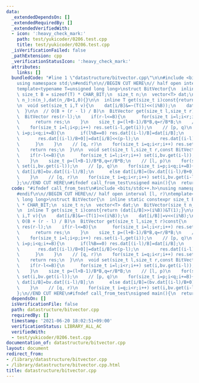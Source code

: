 ```yaml
---
data:
  _extendedDependsOn: []
  _extendedRequiredBy: []
  _extendedVerifiedWith:
  - icon: ':heavy_check_mark:'
    path: test/yukicoder/0206.test.cpp
    title: test/yukicoder/0206.test.cpp
  _isVerificationFailed: false
  _pathExtension: cpp
  _verificationStatusIcon: ':heavy_check_mark:'
  attributes:
    links: []
  bundledCode: "#line 1 \"datastructure/bitvector.cpp\"\n\n#include <bits/stdc++.h>\n\
    using namespace std;\n#endif\n\n//BEGIN CUT HERE\n// half open interval [l, r)\n\
    template<typename T=unsigned long long>\nstruct BitVector{\n  inline static constexpr\
    \ size_t B = sizeof(T) * CHAR_BIT;\n  size_t n;\n  vector<T> dat;\n  BitVector(size_t\
    \ n_):n(n_),dat(n_/B+1,0){}\n\n  inline T get(size_t i)const{return (dat[i/B]>>(i%B))&T(1);}\n\
    \n  void set(size_t i,T v){\n    dat[i/B]&=~(T(1)<<(i%B));\n    dat[i/B]|=v<<(i%B);\n\
    \  }\n\n  // O(B + (r - l) / B)\n  BitVector get(size_t l,size_t r)const{\n  \
    \  BitVector res(r-l);\n    if(r-l<=B){\n      for(size_t i=l;i<r;i++) res.set(i-l,get(i));\n\
    \      return res;\n    }\n    size_t p=(l+B-1)/B*B,q=r/B*B;\n    // [l, p)\n\
    \    for(size_t i=l;i<p;i++) res.set(i-l,get(i));\n    // [p, q)\n    for(size_t\
    \ i=p;i<q;i+=B){\n      if(l%B==0) res.dat[(i-l)/B]=dat[i/B];\n      else{\n \
    \       res.dat[(i-l)/B+0]|=dat[i/B]<<(p-l);\n        res.dat[(i-l)/B+1]|=dat[i/B]>>(B-(p-l));\n\
    \      }\n    }\n    // [q, r)\n    for(size_t i=q;i<r;i++) res.set(i-l,get(i));\n\
    \    return res;\n  }\n\n  void set(size_t l,size_t r,const BitVector& bv){\n\
    \    if(r-l<=B){\n      for(size_t i=l;i<r;i++) set(i,bv.get(i-l));\n      return;\n\
    \    }\n    size_t p=(l+B-1)/B*B,q=r/B*B;\n    // [l, p)\n    for(size_t i=l;i<p;i++)\
    \ set(i,bv.get(i-l));\n    // [p, q)\n    for(size_t i=p;i<q;i+=B){\n      if(l%B==0)\
    \ dat[i/B]=bv.dat[(i-l)/B];\n      else dat[i/B]=(bv.dat[(i-l)/B+0]>>(p-l))|(bv.dat[(i-l)/B+1]<<(B-(p-l)));\n\
    \    }\n    // [q, r)\n    for(size_t i=q;i<r;i++) set(i,bv.get(i-l));\n  }\n\
    };\n//END CUT HERE\n#ifndef call_from_test\nsigned main(){\n  return 0;\n}\n#endif\n"
  code: "#ifndef call_from_test\n#include <bits/stdc++.h>\nusing namespace std;\n\
    #endif\n\n//BEGIN CUT HERE\n// half open interval [l, r)\ntemplate<typename T=unsigned\
    \ long long>\nstruct BitVector{\n  inline static constexpr size_t B = sizeof(T)\
    \ * CHAR_BIT;\n  size_t n;\n  vector<T> dat;\n  BitVector(size_t n_):n(n_),dat(n_/B+1,0){}\n\
    \n  inline T get(size_t i)const{return (dat[i/B]>>(i%B))&T(1);}\n\n  void set(size_t\
    \ i,T v){\n    dat[i/B]&=~(T(1)<<(i%B));\n    dat[i/B]|=v<<(i%B);\n  }\n\n  //\
    \ O(B + (r - l) / B)\n  BitVector get(size_t l,size_t r)const{\n    BitVector\
    \ res(r-l);\n    if(r-l<=B){\n      for(size_t i=l;i<r;i++) res.set(i-l,get(i));\n\
    \      return res;\n    }\n    size_t p=(l+B-1)/B*B,q=r/B*B;\n    // [l, p)\n\
    \    for(size_t i=l;i<p;i++) res.set(i-l,get(i));\n    // [p, q)\n    for(size_t\
    \ i=p;i<q;i+=B){\n      if(l%B==0) res.dat[(i-l)/B]=dat[i/B];\n      else{\n \
    \       res.dat[(i-l)/B+0]|=dat[i/B]<<(p-l);\n        res.dat[(i-l)/B+1]|=dat[i/B]>>(B-(p-l));\n\
    \      }\n    }\n    // [q, r)\n    for(size_t i=q;i<r;i++) res.set(i-l,get(i));\n\
    \    return res;\n  }\n\n  void set(size_t l,size_t r,const BitVector& bv){\n\
    \    if(r-l<=B){\n      for(size_t i=l;i<r;i++) set(i,bv.get(i-l));\n      return;\n\
    \    }\n    size_t p=(l+B-1)/B*B,q=r/B*B;\n    // [l, p)\n    for(size_t i=l;i<p;i++)\
    \ set(i,bv.get(i-l));\n    // [p, q)\n    for(size_t i=p;i<q;i+=B){\n      if(l%B==0)\
    \ dat[i/B]=bv.dat[(i-l)/B];\n      else dat[i/B]=(bv.dat[(i-l)/B+0]>>(p-l))|(bv.dat[(i-l)/B+1]<<(B-(p-l)));\n\
    \    }\n    // [q, r)\n    for(size_t i=q;i<r;i++) set(i,bv.get(i-l));\n  }\n\
    };\n//END CUT HERE\n#ifndef call_from_test\nsigned main(){\n  return 0;\n}\n#endif\n"
  dependsOn: []
  isVerificationFile: false
  path: datastructure/bitvector.cpp
  requiredBy: []
  timestamp: '2021-06-20 18:02:51+09:00'
  verificationStatus: LIBRARY_ALL_AC
  verifiedWith:
  - test/yukicoder/0206.test.cpp
documentation_of: datastructure/bitvector.cpp
layout: document
redirect_from:
- /library/datastructure/bitvector.cpp
- /library/datastructure/bitvector.cpp.html
title: datastructure/bitvector.cpp
---
```

